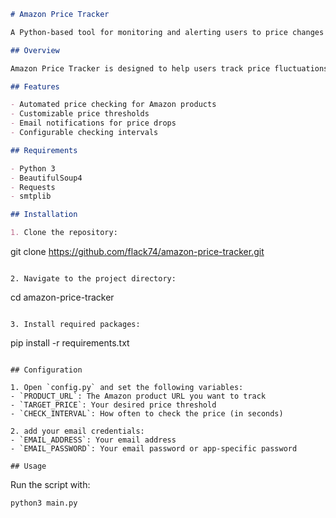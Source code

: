 ```markdown
# Amazon Price Tracker

A Python-based tool for monitoring and alerting users to price changes on Amazon products.

## Overview

Amazon Price Tracker is designed to help users track price fluctuations of specific products on Amazon. It automatically checks prices at regular intervals and sends email notifications when the price drops below a user-defined threshold.

## Features

- Automated price checking for Amazon products
- Customizable price thresholds
- Email notifications for price drops
- Configurable checking intervals

## Requirements

- Python 3
- BeautifulSoup4
- Requests
- smtplib

## Installation

1. Clone the repository:
   ```
   git clone https://github.com/flack74/amazon-price-tracker.git
   ```

2. Navigate to the project directory:
   ```
   cd amazon-price-tracker
   ```

3. Install required packages:
   ```
   pip install -r requirements.txt
   ```

## Configuration

1. Open `config.py` and set the following variables:
   - `PRODUCT_URL`: The Amazon product URL you want to track
   - `TARGET_PRICE`: Your desired price threshold
   - `CHECK_INTERVAL`: How often to check the price (in seconds)

2. add your email credentials:
   - `EMAIL_ADDRESS`: Your email address
   - `EMAIL_PASSWORD`: Your email password or app-specific password

## Usage

```
Run the script with:
```
python3 main.py
```
